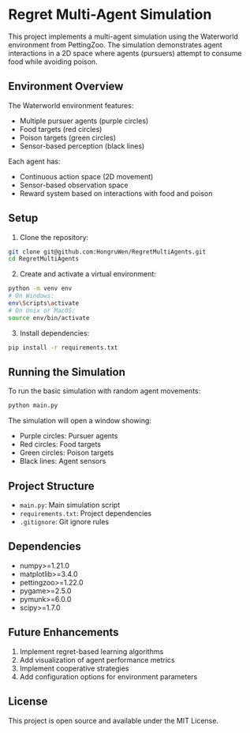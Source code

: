# Regret Multi-Agent Simulation

This project implements a multi-agent simulation using the Waterworld environment from PettingZoo. The simulation demonstrates agent interactions in a 2D space where agents (pursuers) attempt to consume food while avoiding poison.

## Environment Overview

The Waterworld environment features:
- Multiple pursuer agents (purple circles)
- Food targets (red circles)
- Poison targets (green circles)
- Sensor-based perception (black lines)

Each agent has:
- Continuous action space (2D movement)
- Sensor-based observation space
- Reward system based on interactions with food and poison

## Setup

1. Clone the repository:
```bash
git clone git@github.com:HongruWen/RegretMultiAgents.git
cd RegretMultiAgents
```

2. Create and activate a virtual environment:
```bash
python -m venv env
# On Windows:
env\Scripts\activate
# On Unix or MacOS:
source env/bin/activate
```

3. Install dependencies:
```bash
pip install -r requirements.txt
```

## Running the Simulation

To run the basic simulation with random agent movements:
```bash
python main.py
```

The simulation will open a window showing:
- Purple circles: Pursuer agents
- Red circles: Food targets
- Green circles: Poison targets
- Black lines: Agent sensors

## Project Structure

- `main.py`: Main simulation script
- `requirements.txt`: Project dependencies
- `.gitignore`: Git ignore rules

## Dependencies

- numpy>=1.21.0
- matplotlib>=3.4.0
- pettingzoo>=1.22.0
- pygame>=2.5.0
- pymunk>=6.0.0
- scipy>=1.7.0

## Future Enhancements

1. Implement regret-based learning algorithms
2. Add visualization of agent performance metrics
3. Implement cooperative strategies
4. Add configuration options for environment parameters

## License

This project is open source and available under the MIT License. 